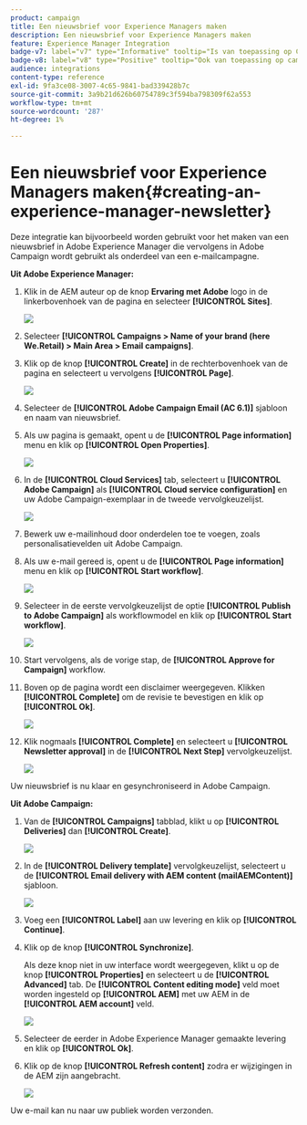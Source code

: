 ```yaml
---
product: campaign
title: Een nieuwsbrief voor Experience Managers maken
description: Een nieuwsbrief voor Experience Managers maken
feature: Experience Manager Integration
badge-v7: label="v7" type="Informative" tooltip="Is van toepassing op Campaign Classic v7"
badge-v8: label="v8" type="Positive" tooltip="Ook van toepassing op campagne v8"
audience: integrations
content-type: reference
exl-id: 9fa3ce08-3007-4c65-9841-bad339428b7c
source-git-commit: 3a9b21d626b60754789c3f594ba798309f62a553
workflow-type: tm+mt
source-wordcount: '287'
ht-degree: 1%

---
```


# Een nieuwsbrief voor Experience Managers maken{#creating-an-experience-manager-newsletter}



Deze integratie kan bijvoorbeeld worden gebruikt voor het maken van een nieuwsbrief in Adobe Experience Manager die vervolgens in Adobe Campaign wordt gebruikt als onderdeel van een e-mailcampagne.

**Uit Adobe Experience Manager:**

1. Klik in de AEM auteur op de knop **Ervaring met Adobe** logo in de linkerbovenhoek van de pagina en selecteer **[!UICONTROL Sites]**.

   ![](assets/aem_uc_1.png)

1. Selecteer **[!UICONTROL Campaigns > Name of your brand (here We.Retail) > Main Area > Email campaigns]**.
1. Klik op de knop **[!UICONTROL Create]** in de rechterbovenhoek van de pagina en selecteert u vervolgens **[!UICONTROL Page]**.

   ![](assets/aem_uc_2.png)

1. Selecteer de **[!UICONTROL Adobe Campaign Email (AC 6.1)]** sjabloon en naam van nieuwsbrief.
1. Als uw pagina is gemaakt, opent u de **[!UICONTROL Page information]** menu en klik op **[!UICONTROL Open Properties]**.

   ![](assets/aem_uc_3.png)

1. In de **[!UICONTROL Cloud Services]** tab, selecteert u **[!UICONTROL Adobe Campaign]** als **[!UICONTROL Cloud service configuration]** en uw Adobe Campaign-exemplaar in de tweede vervolgkeuzelijst.

   ![](assets/aem_uc_4.png)

1. Bewerk uw e-mailinhoud door onderdelen toe te voegen, zoals personalisatievelden uit Adobe Campaign.
1. Als uw e-mail gereed is, opent u de **[!UICONTROL Page information]** menu en klik op **[!UICONTROL Start workflow]**.

   ![](assets/aem_uc_5.png)

1. Selecteer in de eerste vervolgkeuzelijst de optie **[!UICONTROL Publish to Adobe Campaign]** als workflowmodel en klik op **[!UICONTROL Start workflow]**.

   ![](assets/aem_uc_6.png)

1. Start vervolgens, als de vorige stap, de **[!UICONTROL Approve for Campaign]** workflow.
1. Boven op de pagina wordt een disclaimer weergegeven. Klikken **[!UICONTROL Complete]** om de revisie te bevestigen en klik op **[!UICONTROL Ok]**.

   ![](assets/aem_uc_7.png)

1. Klik nogmaals **[!UICONTROL Complete]** en selecteert u **[!UICONTROL Newsletter approval]** in de **[!UICONTROL Next Step]** vervolgkeuzelijst.

   ![](assets/aem_uc_8.png)

Uw nieuwsbrief is nu klaar en gesynchroniseerd in Adobe Campaign.

**Uit Adobe Campaign:**

1. Van de **[!UICONTROL Campaigns]** tabblad, klikt u op **[!UICONTROL Deliveries]** dan **[!UICONTROL Create]**.

   ![](assets/aem_uc_9.png)

1. In de **[!UICONTROL Delivery template]** vervolgkeuzelijst, selecteert u de **[!UICONTROL Email delivery with AEM content (mailAEMContent)]** sjabloon.

   ![](assets/aem_uc_10.png)

1. Voeg een **[!UICONTROL Label]** aan uw levering en klik op **[!UICONTROL Continue]**.
1. Klik op de knop **[!UICONTROL Synchronize]**.

   Als deze knop niet in uw interface wordt weergegeven, klikt u op de knop **[!UICONTROL Properties]** en selecteert u de **[!UICONTROL Advanced]** tab. De **[!UICONTROL Content editing mode]** veld moet worden ingesteld op **[!UICONTROL AEM]** met uw AEM in de **[!UICONTROL AEM account]** veld.

   ![](assets/aem_uc_11.png)

1. Selecteer de eerder in Adobe Experience Manager gemaakte levering en klik op **[!UICONTROL Ok]**.
1. Klik op de knop **[!UICONTROL Refresh content]** zodra er wijzigingen in de AEM zijn aangebracht.

   ![](assets/aem_uc_12.png)

Uw e-mail kan nu naar uw publiek worden verzonden.
